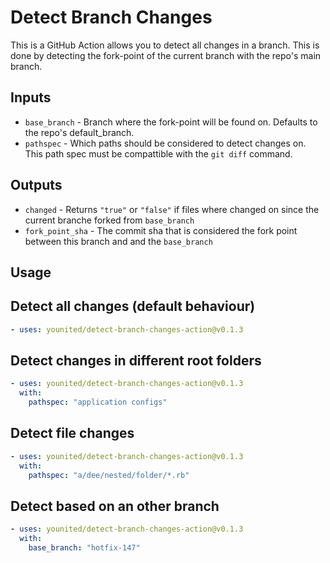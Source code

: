 # Detect Branch Changes

This is a GitHub Action allows you to detect all changes in a branch.
This is done by detecting the fork-point of the current branch with the
repo's main branch.

## Inputs

- `base_branch` - Branch where the fork-point will be found on. Defaults to the repo's default_branch.
- `pathspec` - Which paths should be considered to detect changes on. This path spec must be compattible with the `git diff` command.

## Outputs

- `changed` - Returns `"true"` or `"false"` if files where changed on since the current branche forked from `base_branch`
- `fork_point_sha` - The commit sha that is considered the fork point between this branch and and the `base_branch`

## Usage

## Detect all changes (default behaviour)

```yaml
- uses: younited/detect-branch-changes-action@v0.1.3
```

## Detect changes in different root folders

```yaml
- uses: younited/detect-branch-changes-action@v0.1.3
  with:
    pathspec: "application configs"
```

## Detect file changes

```yaml
- uses: younited/detect-branch-changes-action@v0.1.3
  with:
    pathspec: "a/dee/nested/folder/*.rb"
```

## Detect based on an other branch

```yaml
- uses: younited/detect-branch-changes-action@v0.1.3
  with:
    base_branch: "hotfix-147"
```
